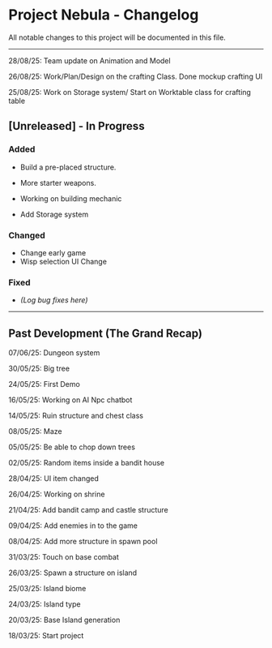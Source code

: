 # Project Nebula - Changelog

All notable changes to this project will be documented in this file.

---

28/08/25: Team update on Animation and Model

26/08/25: Work/Plan/Design on the crafting Class. Done mockup crafting UI

25/08/25: Work on Storage system/ Start on Worktable class for crafting table

## [Unreleased] - In Progress

### Added
- Build a pre-placed structure.
- More starter weapons.

- Working on building mechanic
- Add Storage system

### Changed
- Change early game
- Wisp selection UI Change

### Fixed
- *(Log bug fixes here)*

---

## Past Development (The Grand Recap)


07/06/25: Dungeon system

30/05/25: Big tree

24/05/25: First Demo

16/05/25: Working on AI Npc chatbot

14/05/25: Ruin structure and chest class

08/05/25: Maze

05/05/25: Be able to chop down trees

02/05/25: Random items inside a bandit house

28/04/25: UI item changed

26/04/25: Working on shrine

21/04/25: Add bandit camp and castle structure

09/04/25: Add enemies in to the game

08/04/25: Add more structure in spawn pool

31/03/25: Touch on base combat

26/03/25: Spawn a structure on island

25/03/25: Island biome

24/03/25: Island type

20/03/25: Base Island generation

18/03/25: Start project 
